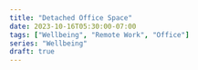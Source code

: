 ```yaml
---
title: "Detached Office Space"
date: 2023-10-16T05:30:00-07:00
tags: ["Wellbeing", "Remote Work", "Office"]
series: "Wellbeing"
draft: true
---
```


